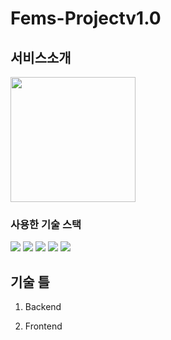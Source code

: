 # Fems-Projectv1.0
##  서비스소개 
<img src="https://user-images.githubusercontent.com/50833458/207236100-b9a690b8-b4a2-45e6-9e4d-9f0cf71b85c4.png" width="200" height="200"/>

### 사용한 기술 스택
<div align="center>Front End</div>
<div align="center">
	<img src="https://img.shields.io/badge/표시할이름-색상?style=for-the-badge&logo=기술스택아이콘&logoColor=white">
	<img src="https://img.shields.io/badge/JavaScript-FF4D00?style=flat&logo=JavaScript&logoColor=white" />
	<img src="https://img.shields.io/badge/HTML5-E34F26?style=flat&logo=HTML5&logoColor=white" />
	<img src="https://img.shields.io/badge/CSS3-1572B6?style=flat&logo=CSS3&logoColor=white" />
	<img src="https://img.shields.io/badge/React-61DAFB?style=flat&logo=React&logoColor=white" />
												
</div>


## 기술 틀
1. Backend

2. Frontend

